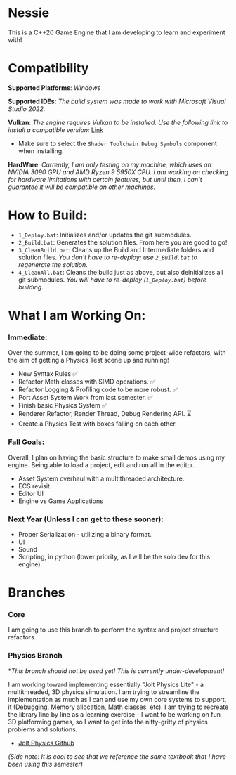 # Nessie
This is a C++20 Game Engine that I am developing to learn and experiment with!

# Compatibility
**Supported Platforms**: *Windows*

**Supported IDEs**: *The build system was made to work with Microsoft Visual Studio 2022.*

**Vulkan**: *The engine requires Vulkan to be installed. Use the following link to install a compatible version:* [Link](https://sdk.lunarg.com/sdk/download/1.4.304.0/windows/VulkanSDK-1.4.304.0-Installer.exe)
* Make sure to select the `Shader Toolchain Debug Symbols` component when installing.

**HardWare**: *Currently, I am only testing on my machine, which uses an NVIDIA 3090 GPU and AMD Ryzen 9 5950X CPU. I am working on checking for 
hardware limitations with certain features, but until then, I can't guarantee it will be compatible on other machines.*

# How to Build:
- `1_Deploy.bat`: Initializes and/or updates the git submodules.
- `2_Build.bat`: Generates the solution files. From here you are good to go!
- `3_CleanBuild.bat`: Cleans up the Build and Intermediate folders and solution files. *You don't have to re-deploy; use `2_Build.bat` to regenerate the solution*.
- `4_CleanAll.bat`: Cleans the build just as above, but also deinitializes all git submodules. *You will have to re-deploy (`1_Deploy.bat`) before building*.


# What I am Working On:
### Immediate:
Over the summer, I am going to be doing some project-wide refactors, with the aim of getting a Physics Test scene up and running!
- New Syntax Rules ✅
- Refactor Math classes with SIMD operations. ✅
- Refactor Logging & Profiling code to be more robust. ✅
- Port Asset System Work from last semester. ✅
- Finish basic Physics System ✅
- Renderer Refactor, Render Thread, Debug Rendering API. ⌛
- Create a Physics Test with boxes falling on each other.

### Fall Goals:
Overall, I plan on having the basic structure to make small demos using my engine. Being able to load a project, edit and run all in the editor.
- Asset System overhaul with a multithreaded architecture.
- ECS revisit.
- Editor UI
- Engine vs Game Applications

### Next Year (Unless I can get to these sooner):
- Proper Serialization - utilizing a binary format.
- UI
- Sound
- Scripting, in python (lower priority, as I will be the solo dev for this engine).

# Branches
### Core
I am going to use this branch to perform the syntax and project structure refactors.

### Physics Branch
**This branch should not be used yet! This is currently under-development!*

I am working toward implementing essentially "Jolt Physics Lite" - a multithreaded, 3D physics simulation. I am trying to streamline the 
implementation as much as I can and use my own core systems to support, it (Debugging, Memory allocation, Math classes, etc). I am trying to recreate the library line by line as a learning exercise - I want to be working on fun 3D platforming games, so I want to get into the nitty-gritty of physics problems and solutions.
- [Jolt Physics Github](https://github.com/jrouwe/JoltPhysics)

*(Side note: It is cool to see that we reference the same textbook that I have been using this semester)*
